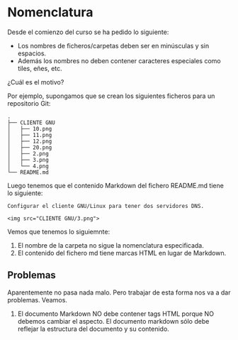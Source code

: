 
# Nomenclatura

Desde el comienzo del curso se ha pedido lo siguiente:
* Los nombres de ficheros/carpetas deben ser en minúsculas y sin espacios.
* Además los nombres no deben contener caracteres especiales como tiles, eñes, etc.

¿Cuál es el motivo?

Por ejemplo, supongamos que se crean los siguientes ficheros para un repositorio Git:

```
.
├── CLIENTE GNU
│   ├── 10.png
│   ├── 11.png
│   ├── 12.png
│   ├── 20.png
│   ├── 2.png
│   ├── 3.png
│   └── 4.png
└── README.md
```

Luego tenemos que el contenido Markdown del fichero README.md tiene lo siguiente:
```
Configurar el cliente GNU/Linux para tener dos servidores DNS.

<img src="CLIENTE GNU/3.png">
```

Vemos que tenemos lo siguiemnte:
1. El nombre de la carpeta no sigue la nomenclatura especificada.
2. El contenido del fichero md tiene marcas HTML en lugar de Markdown.

## Problemas

Aparentemente no pasa nada malo. Pero trabajar de esta forma nos va a dar problemas. Veamos.

1. El documento Markdown NO debe contener tags HTML porque NO debemos cambiar el aspecto. El documento markdown sólo debe reflejar la estructura del documento y su contenido.

